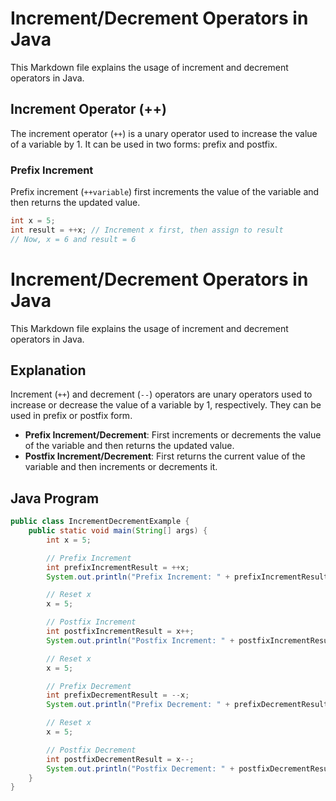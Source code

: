 # Increment/Decrement Operators in Java

This Markdown file explains the usage of increment and decrement operators in Java.

## Increment Operator (++)

The increment operator (`++`) is a unary operator used to increase the value of a variable by 1. It can be used in two forms: prefix and postfix.

### Prefix Increment

Prefix increment (`++variable`) first increments the value of the variable and then returns the updated value.

```java
int x = 5;
int result = ++x; // Increment x first, then assign to result
// Now, x = 6 and result = 6
```
# Increment/Decrement Operators in Java

This Markdown file explains the usage of increment and decrement operators in Java.

## Explanation

Increment (`++`) and decrement (`--`) operators are unary operators used to increase or decrease the value of a variable by 1, respectively. They can be used in prefix or postfix form.

- **Prefix Increment/Decrement**: First increments or decrements the value of the variable and then returns the updated value.
- **Postfix Increment/Decrement**: First returns the current value of the variable and then increments or decrements it.

## Java Program

```java
public class IncrementDecrementExample {
    public static void main(String[] args) {
        int x = 5;

        // Prefix Increment
        int prefixIncrementResult = ++x;
        System.out.println("Prefix Increment: " + prefixIncrementResult); // Output: 6

        // Reset x
        x = 5;

        // Postfix Increment
        int postfixIncrementResult = x++;
        System.out.println("Postfix Increment: " + postfixIncrementResult); // Output: 5 (x is incremented after assigning to postfixIncrementResult)

        // Reset x
        x = 5;

        // Prefix Decrement
        int prefixDecrementResult = --x;
        System.out.println("Prefix Decrement: " + prefixDecrementResult); // Output: 4

        // Reset x
        x = 5;

        // Postfix Decrement
        int postfixDecrementResult = x--;
        System.out.println("Postfix Decrement: " + postfixDecrementResult); // Output: 5 (x is decremented after assigning to postfixDecrementResult)
    }
}

